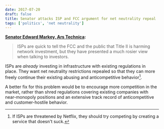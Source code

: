 ```yaml
---
date: 2017-07-20
draft: false
title: Senator attacks ISP and FCC argument for net neutrality repeal
tags: ['politics', 'net neutrality']
---
```


**[Senator Edward Markey, Ars Technica](https://arstechnica.com/?p=1135805):**

> ISPs are quick to tell the FCC and the public that Title II is harming network investment, but they have presented a much rosier view when talking to investors.<!-- excerpt -->

ISPs are _already_ investing in infrastructure with existing regulations in place. They want net neutrality restrictions repealed so that they can more freely continue their existing abusing and anticompetitive behavior[^1].

A better fix for this problem would be to encourage more competition in the market, rather than shred regulations covering existing companies with near-monopoly positions and an extensive track record of anticompetitive and customer-hostile behavior.

[^1]: If ISPs are threatened by Netflix, they should try competing by creating a service that doesn't suck.
